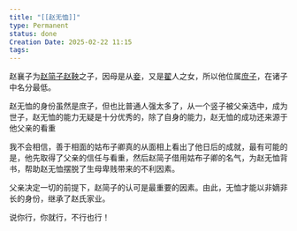 ```yaml
---
title: "[[赵无恤]]"
type: Permanent
status: done
Creation Date: 2025-02-22 11:15
tags:
---
```

赵襄子为[赵简子](https://zh.wikipedia.org/wiki/%E8%B6%99%E7%B0%A1%E5%AD%90 "赵简子")[赵鞅](https://zh.wikipedia.org/wiki/%E8%B6%99%E9%9E%85 "赵鞅")之子，因母是从[妾](https://zh.wikipedia.org/wiki/%E5%A6%BE "妾")，又是[翟](https://zh.wikipedia.org/wiki/%E7%BF%9F%E5%9C%8B_\(%E5%8C%97%E7%8B%84\) "翟国 (北狄)")人之女，所以他位属[庶子](https://zh.wikipedia.org/wiki/%E5%BA%B6%E5%AD%90 "庶子")，在诸子中名分最低。

赵无恤的身份虽然是庶子，但也比普通人强太多了，从一个竖子被父亲选中，成为世子，赵无恤的能力无疑是十分优秀的，除了自身的能力，赵无恤的成功还来源于他父亲的看重

我不会相信，善于相面的姑布子卿真的从面相上看出了他日后的成就，最有可能的是，他先取得了父亲的信任与看重，然后赵简子借用姑布子卿的名气，为赵无恤背书，帮助赵无恤摆脱了生母卑贱带来的不利因素。

父亲决定一切的前提下，赵简子的认可是最重要的因素。由此，无恤才能以非嫡非长的身份，继承了赵氏家业。

说你行，你就行，不行也行！